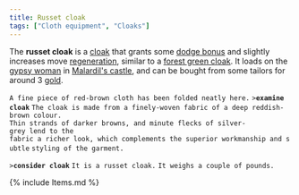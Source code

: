 ```yaml
---
title: Russet cloak
tags: ["Cloth equipment", "Cloaks"]
---
```

The **russet cloak** is a [cloak](cloak "wikilink") that grants some
[dodge bonus](dodge_bonus "wikilink") and slightly increases move
[regeneration](regeneration "wikilink"), similar to a [forest green
cloak](forest_green_cloak "wikilink"). It loads on the [gypsy
woman](gypsy_woman "wikilink") in [Malardil's
castle](Malardil's_castle "wikilink"), and can be bought from some
tailors for around 3 [gold](gold "wikilink").

`A fine piece of red-brown cloth has been folded neatly here.`
`>`**`examine cloak`**
`The cloak is made from a finely-woven fabric of a deep reddish-brown colour.`
`Thin strands of darker browns, and minute flecks of silver-grey lend to the`
`fabric a richer look, which complements the superior workmanship and subtle`
`styling of the garment.`

`>`**`consider cloak`**
`It is a russet cloak.`
`It weighs a couple of pounds.`

{% include Items.md %}
